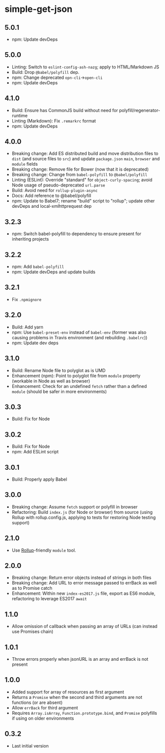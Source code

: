 # simple-get-json

## 5.0.1

- npm: Update devDeps

## 5.0.0

- Linting: Switch to `eslint-config-ash-nazg`; apply to HTML/Markdown JS
- Build: Drop `@babel/polyfill` dep.
- npm: Change deprecated `opn-cli`->`open-cli`
- npm: Update devDeps

## 4.1.0

- Build: Ensure has CommonJS build without need for
    polyfill/regenerator-runtime
- Linting (Markdown): Fix `.remarkrc` format
- npm: Update devDeps

## 4.0.0

- Breaking change: Add ES distributed build and move distribution files to
    `dist` (and source files to `src`) and update `package.json` `main`,
    `browser` and `module` fields
- Breaking change: Remove file for Bower (now that it is deprecated)
- Breaking change: Change from `babel-polyfill` to `@babel/polyfill`
- Linting (ESLint): Override "standard" for `object-curly-spacing`; avoid Node
    usage of pseudo-deprecated `url.parse`
- Build: Avoid need for `rollup-plugin-async`
- Docs: Add reference to @babel/polyfill
- npm: Update to Babel7; rename "build" script to "rollup"; update other
    devDeps and local-xmlhttprequest dep

## 3.2.3

- npm: Switch babel-polyfill to dependency to ensure present for inheriting
    projects

## 3.2.2

- npm: Add `babel-polyfill`
- npm: Update devDeps and update builds

## 3.2.1

- Fix `.npmignore`

## 3.2.0

- Build: Add yarn
- npm: Use `babel-preset-env` instead of `babel-env` (former
    was also causing problems in Travis environment (and
    rebuilding `.babelrc`))
- npm: Update dev deps

## 3.1.0

- Build: Rename Node file to polyglot as is UMD
- Enhancement (npm): Point to polyglot file from `module`
    property (workable in Node as well as browser)
- Enhancement: Check for an undefined `fetch` rather than a
    defined `module` (should be safer in more environments)

## 3.0.3

- Build: Fix for Node

## 3.0.2

- Build: Fix for Node
- npm: Add ESLint script

## 3.0.1

- Build: Properly apply Babel

## 3.0.0

- Breaking change: Assume `fetch` support or polyfill in browser
- Refactoring: Build `index.js` (for Node or browser) from source
    (using Rollup with rollup.config.js, applying to tests for restoring
    Node testing support)

## 2.1.0

- Use [Rollup](https://github.com/rollup/rollup)-friendly `module` tool.

## 2.0.0

- Breaking change: Return error objects instead of strings in both files
- Breaking change: Add URL to error message passed to errBack as well as to Promise catch
- Enhancement: Within new `index-es2017.js` file, export as ES6 module, refactoring to leverage ES2017 `await`

## 1.1.0

-   Allow omission of callback when passing an array
    of URLs (can instead use Promises chain)

## 1.0.1

-   Throw errors properly when jsonURL is an array and errBack is not present

## 1.0.0

-   Added support for array of resources as first argument
-   Returns a `Promise` when the second and third
    arguments are not functions (or are absent)
-   Allow `errBack` for third argument
-   Requires `Array.isArray`, `Function.prototype.bind`,
    and `Promise` polyfills if using on older environments

## 0.3.2

-   Last initial version
